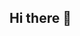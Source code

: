 ## Hi there 👋

<!--
**ahmedlogics/ahmedlogics** is a ✨ _special_ ✨ repository because its `README.md` (this file) appears on your GitHub profile.
<h1 align="center">Hi there, I'm Ahmed Raza 👋</h1>

<p align="center">
  <img src="https://readme-typing-svg.demolab.com?font=Fira+Code&pause=1000&center=true&vCenter=true&width=440&lines=Software+Engineer+in+progress...;C%2B%2B+%7C+C%23+%7C+SQL+%7C+WinForms;UI%2FUX+Design+%7C+System+Design;Passionate+about+Solving+Real-world+Problems" alt="Typing SVG" />
</p>

---

## 🚀 About Me

🎓 I'm a passionate Software Engineering student from Pakistan  
💡 I love solving real-world problems using logical programming and smart systems  
🔭 Currently working on:
- **Smart Token & Queue Management System** (C#, SQL Server, WinForms)
- **SolarEase** – an e-commerce app for solar energy products
🧠 Learning: **C# GUI**, **Advanced C++**, and **OOP Design Patterns**

---

## 🛠️ Tech Stack

**Languages:**  
![C++](https://img.shields.io/badge/C++-00599C?style=flat&logo=cplusplus&logoColor=white)
![C#](https://img.shields.io/badge/C%23-239120?style=flat&logo=c-sharp&logoColor=white)
![SQL](https://img.shields.io/badge/SQL-4479A1?style=flat&logo=sql&logoColor=white)

**Technologies & Tools:**  
![Visual Studio](https://img.shields.io/badge/Visual%20Studio-5C2D91?style=flat&logo=visualstudio&logoColor=white)
![SQL Server](https://img.shields.io/badge/SQL%20Server-CC2927?style=flat&logo=microsoftsqlserver&logoColor=white)
![WinForms](https://img.shields.io/badge/WinForms-007ACC?style=flat&logo=windows&logoColor=white)
![Git](https://img.shields.io/badge/Git-F05032?style=flat&logo=git&logoColor=white)
![GitHub](https://img.shields.io/badge/GitHub-181717?style=flat&logo=github&logoColor=white)
![Figma](https://img.shields.io/badge/Figma-F24E1E?style=flat&logo=figma&logoColor=white)

---

## 💼 Projects I'm Proud Of

### 🔹 Smart Token & Queue Management System
> Automates token bookings with prioritized queues and real-time tracking using **C#**, **SQL Server**, and **WinForms**.

### 🔹 SolarEase – Solar Product Marketplace
> A mobile-ready concept for buying, selling, and installing solar systems. Built around sustainability and ease of access.

### 🔹 Speed Typing Game (Pygame)
> Typing speed game with car animation logic and score tracking, built in Python.

---

## 📈 GitHub Stats

<p align="center">
  <img src="https://github-readme-stats.vercel.app/api?username=ahmedrazadev&show_icons=true&theme=tokyonight" alt="Ahmed Raza's GitHub stats" />
  <br/>
  <img src="https://github-readme-streak-stats.herokuapp.com?user=ahmedrazadev&theme=tokyonight&hide_border=true" />
</p>

---

## 📫 Let's Connect

- 📩 Email: [YourEmail@gmail.com]
- 💼 LinkedIn: [linkedin.com/in/ahmedrazadev](https://www.linkedin.com/in/ahmedrazadev)
- 💬 Ask me about: C#, C++, OOP Design, or UI Prototyping

---

> _“Code is like humor. When you have to explain it, it’s bad.” – Cory House_  
> _“I love solving real-world problems through clean and maintainable code.”_

---

<p align="center">
  ⭐️ If you like what I do, follow me and let's grow together on GitHub!
</p>

Here are some ideas to get you started:

- 🔭 I’m currently working on ...
- 🌱 I’m currently learning ...
- 👯 I’m looking to collaborate on ...
- 🤔 I’m looking for help with ...
- 💬 Ask me about ...
- 📫 How to reach me: ...
- 😄 Pronouns: ...
- ⚡ Fun fact: ...
-->
